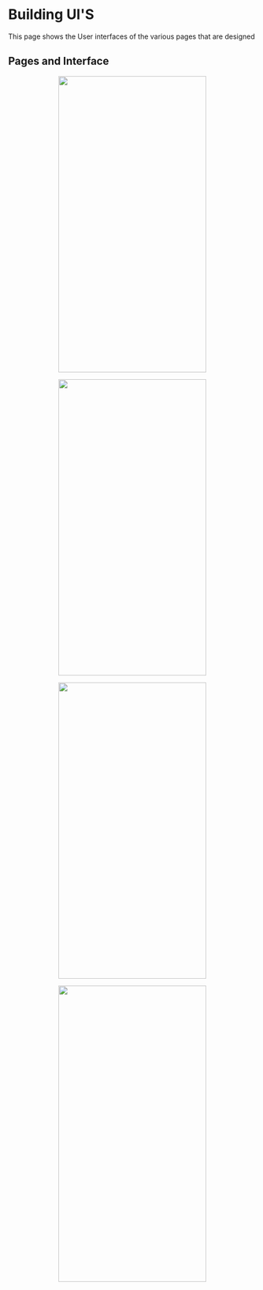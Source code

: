 # Building UI'S

This page shows the User interfaces of the various pages that are designed

## Pages and Interface
<p align="middle">
  <img src="../master/screens/1.png" height = "600" width="300"/>
</p>

<p align="middle">
  <img src="../master/screens/2.png" height = "600" width="300"/>
</p>

<p align="middle">
  <img src="../master/screens/3.png" height = "600" width="300"/>
</p>

<p align="middle">
  <img src="../master/screens/.png" height = "600" width="300"/>
</p>


